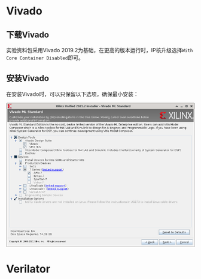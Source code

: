 # Vivado

## 下载Vivado

实验资料包采用Vivado 2019.2为基础，在更高的版本运行时，IP核升级选择`With Core Container Disabled`即可。

## 安装Vivado

在安装Vivado时，可以只保留以下选项，确保最小安装：

![vivado_install](../img/vivado_install.png)

# Verilator

<!-- TODO -->